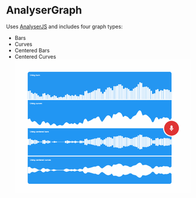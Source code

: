 # AnalyserGraph
Uses [AnalyserJS](https://github.com/slaviboy/AnalyserJS) and includes four graph types: 
* Bars
* Curves
* Centered Bars
* Centered Curves 
![alt text](screens/image1.png)
